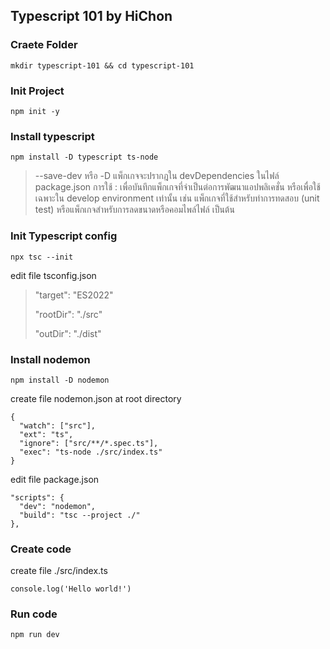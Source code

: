 ## Typescript 101 by HiChon

### Craete Folder

```
mkdir typescript-101 && cd typescript-101
```

### Init Project

```
npm init -y
```

### Install typescript

```
npm install -D typescript ts-node
```

> --save-dev หรือ -D
> แพ็กเกจจะปรากฎใน devDependencies ในไฟล์ package.json
> การใช้ :
> เพื่อบันทึกแพ็กเกจที่จำเป็นต่อการพัฒนาแอปพลิเคชั่น หรือเพื่อใช้เฉพาะใน develop environment เท่านั้น เช่น แพ็กเกจที่ใช้สำหรับทำการทดสอบ (unit test) หรือแพ็กเกจสำหรับการลดขนาดหรือคอมไพล์ไฟล์ เป็นต้น

### Init Typescript config

```
npx tsc --init
```

edit file tsconfig.json

> "target": "ES2022"
>
> "rootDir": "./src"
>
> "outDir": "./dist"

### Install nodemon

```
npm install -D nodemon
```

create file nodemon.json at root directory

```
{
  "watch": ["src"],
  "ext": "ts",
  "ignore": ["src/**/*.spec.ts"],
  "exec": "ts-node ./src/index.ts"
}
```

edit file package.json

>

```
"scripts": {
  "dev": "nodemon",
  "build": "tsc --project ./"
},
```

### Create code

create file ./src/index.ts

```
console.log('Hello world!')
```

### Run code

```
npm run dev
```
